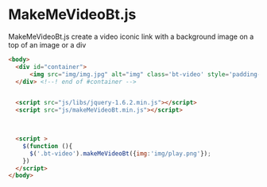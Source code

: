 # MakeMeVideoBt.js

MakeMeVideoBt.js create a video iconic link with a background image on a top of an image or a div

```html
<body>
  <div id="container">
      <img src="img/img.jpg" alt="img" class='bt-video' style='padding-left:50px;margin-top:50px'>
  </div> <!--! end of #container -->


  <script src="js/libs/jquery-1.6.2.min.js"></script>
  <script src="js/makeMeVideoBt.min.js"></script>

  

  <script >
    $(function (){
      $('.bt-video').makeMeVideoBt({img:'img/play.png'});
    })
  </script>
</body>
```
